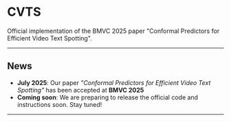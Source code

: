 # CVTS
Official implementation of the BMVC 2025 paper "Conformal Predictors for Efficient Video Text Spotting".

---

## News
- **July 2025**: Our paper *"Conformal Predictors for Efficient Video Text Spotting"* has been accepted at **BMVC 2025**   
- **Coming soon**: We are preparing to release the official code and instructions soon. Stay tuned!

---
